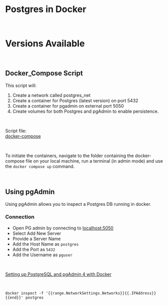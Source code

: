 # Postgres in Docker


<br>

# Versions Available




<br>


## Docker_Compose Script

This script will: 
1. Create a network called postgres_net
2. Create a container for Postgres (latest version) on port 5432
3. Create a container for pgadmin on external port 5050
4. Create volumes for both Postgres and pgAdmin to enable persistence. 

<br>

Script file:  
[docker-compose](docker-compose.yml)

<br> 

To initiate the containers, navigate to the folder containing the docker-compose file on your local machine, run a terminal (in admin mode) and use the `docker compose up` command.

<br>

## Using pgAdmin

Using pgAdmin allows you to inspect a Postgres DB running in docker.

### Connection

-	Open PG admin by connecting to [localhost:5050](locahost:5050)
-	Select Add New Server
   - Provide a Server Name 
   - Add the Host Name as `postgres`
   - Add the Port as `5432`
   - Add the Username as `pguser`


<br>


[Setting up PostgreSQL and pgAdmin 4 with Docker](https://medium.com/@marvinjungre/get-postgresql-and-pgadmin-4-up-and-running-with-docker-4a8d81048aea)


<br> 


``` 
docker inspect -f '{{range.NetworkSettings.Networks}}{{.IPAddress}}{{end}}' postgres
```

<br>

